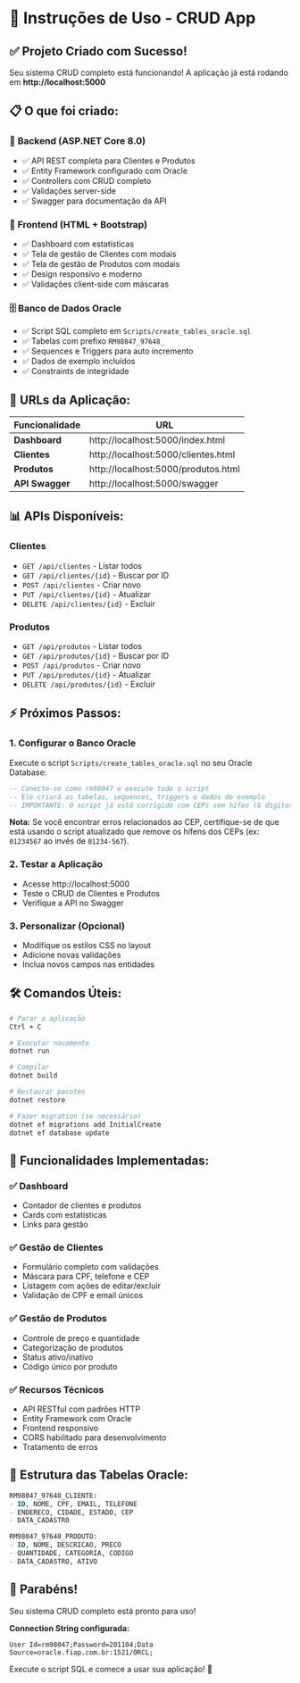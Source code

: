 # 🚀 Instruções de Uso - CRUD App

## ✅ Projeto Criado com Sucesso!

Seu sistema CRUD completo está funcionando! A aplicação já está rodando em **http://localhost:5000**

## 📋 O que foi criado:

### 🔧 **Backend (ASP.NET Core 8.0)**
- ✅ API REST completa para Clientes e Produtos
- ✅ Entity Framework configurado com Oracle
- ✅ Controllers com CRUD completo
- ✅ Validações server-side
- ✅ Swagger para documentação da API

### 🎨 **Frontend (HTML + Bootstrap)**  
- ✅ Dashboard com estatísticas
- ✅ Tela de gestão de Clientes com modais
- ✅ Tela de gestão de Produtos com modais
- ✅ Design responsivo e moderno
- ✅ Validações client-side com máscaras

### 🗄️ **Banco de Dados Oracle**
- ✅ Script SQL completo em `Scripts/create_tables_oracle.sql`
- ✅ Tabelas com prefixo `RM98047_97648_`
- ✅ Sequences e Triggers para auto incremento
- ✅ Dados de exemplo incluídos
- ✅ Constraints de integridade

## 🔗 **URLs da Aplicação:**

| Funcionalidade | URL |
|---|---|
| **Dashboard** | http://localhost:5000/index.html |
| **Clientes** | http://localhost:5000/clientes.html |
| **Produtos** | http://localhost:5000/produtos.html |
| **API Swagger** | http://localhost:5000/swagger |

## 📊 **APIs Disponíveis:**

### Clientes
- `GET /api/clientes` - Listar todos
- `GET /api/clientes/{id}` - Buscar por ID  
- `POST /api/clientes` - Criar novo
- `PUT /api/clientes/{id}` - Atualizar
- `DELETE /api/clientes/{id}` - Excluir

### Produtos
- `GET /api/produtos` - Listar todos
- `GET /api/produtos/{id}` - Buscar por ID
- `POST /api/produtos` - Criar novo  
- `PUT /api/produtos/{id}` - Atualizar
- `DELETE /api/produtos/{id}` - Excluir

## ⚡ **Próximos Passos:**

### 1. **Configurar o Banco Oracle**
Execute o script `Scripts/create_tables_oracle.sql` no seu Oracle Database:
```sql
-- Conecte-se como rm98047 e execute todo o script
-- Ele criará as tabelas, sequences, triggers e dados de exemplo
-- IMPORTANTE: O script já está corrigido com CEPs sem hífen (8 dígitos)
```

**Nota:** Se você encontrar erros relacionados ao CEP, certifique-se de que está usando o script atualizado que remove os hífens dos CEPs (ex: `01234567` ao invés de `01234-567`).

### 2. **Testar a Aplicação**
- Acesse http://localhost:5000
- Teste o CRUD de Clientes e Produtos  
- Verifique a API no Swagger

### 3. **Personalizar (Opcional)**
- Modifique os estilos CSS no layout
- Adicione novas validações
- Inclua novos campos nas entidades

## 🛠️ **Comandos Úteis:**

```bash
# Parar a aplicação
Ctrl + C

# Executar novamente
dotnet run

# Compilar  
dotnet build

# Restaurar pacotes
dotnet restore

# Fazer migration (se necessário)
dotnet ef migrations add InitialCreate
dotnet ef database update
```

## 🎯 **Funcionalidades Implementadas:**

### ✅ **Dashboard**
- Contador de clientes e produtos
- Cards com estatísticas
- Links para gestão

### ✅ **Gestão de Clientes**
- Formulário completo com validações
- Máscara para CPF, telefone e CEP
- Listagem com ações de editar/excluir
- Validação de CPF e email únicos

### ✅ **Gestão de Produtos**  
- Controle de preço e quantidade
- Categorização de produtos
- Status ativo/inativo
- Código único por produto

### ✅ **Recursos Técnicos**
- API RESTful com padrões HTTP
- Entity Framework com Oracle
- Frontend responsivo
- CORS habilitado para desenvolvimento
- Tratamento de erros

## 🔧 **Estrutura das Tabelas Oracle:**

```sql
RM98047_97648_CLIENTE:
- ID, NOME, CPF, EMAIL, TELEFONE
- ENDERECO, CIDADE, ESTADO, CEP  
- DATA_CADASTRO

RM98047_97648_PRODUTO:  
- ID, NOME, DESCRICAO, PRECO
- QUANTIDADE, CATEGORIA, CODIGO
- DATA_CADASTRO, ATIVO
```

## 🎉 **Parabéns!**

Seu sistema CRUD completo está pronto para uso! 

**Connection String configurada:**
```
User Id=rm98047;Password=201104;Data Source=oracle.fiap.com.br:1521/ORCL;
```

Execute o script SQL e comece a usar sua aplicação! 🚀
